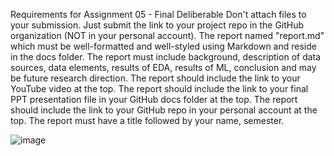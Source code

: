 Requirements for Assignment 05 - Final Deliberable
Don't attach files to your submission. Just submit the link to your project repo in the GitHub organization (NOT in your personal account).
The report named "report.md" which must be well-formatted and well-styled using Markdown and reside in the docs folder.
The report must include background, description of data sources, data elements, results of EDA, results of ML, conclusion and may be future research direction. 
The report should include the link to your YouTube video at the top.
The report should include the link to your final PPT presentation file in your GitHub docs folder at the top.
The report should include the link to your GitHub repo in your personal account at the top.
The report must have a title followed by your name, semester.

![image](https://github.com/DATA-606-2023-FALL-MONDAY/Rius_Jonathan/assets/70355050/1e64cb5e-30a0-479f-a3d3-f604df27de06)

